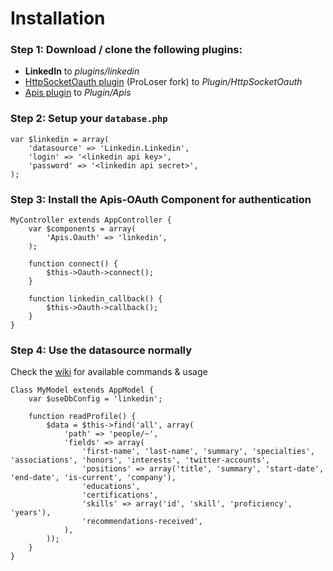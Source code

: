 # Installation

### Step 1: Download / clone the following plugins: 

 * **LinkedIn** to _plugins/linkedin_
 * [HttpSocketOauth plugin](https://github.com/ProLoser/http_socket_oauth) (ProLoser fork) to _Plugin/HttpSocketOauth_
 * [Apis plugin](https://github.com/ProLoser/CakePHP-Api-Datasources) to _Plugin/Apis_

### Step 2: Setup your `database.php`

```
var $linkedin = array(
	'datasource' => 'Linkedin.Linkedin',
	'login' => '<linkedin api key>',
	'password' => '<linkedin api secret>',
);
```

### Step 3: Install the Apis-OAuth Component for authentication

```
MyController extends AppController {
	var $components = array(
		'Apis.Oauth' => 'linkedin',
	);
	
	function connect() {
		$this->Oauth->connect();
	}
	
	function linkedin_callback() {
		$this->Oauth->callback();
	}
}
```

### Step 4: Use the datasource normally 
Check the [wiki](https://github.com/ProLoser/CakePHP-LinkedIn/wiki) for available commands & usage

```
Class MyModel extends AppModel {
	var $useDbConfig = 'linkedin';

	function readProfile() {
		$data = $this->find('all', array(
			'path' => 'people/~',
			'fields' => array(
				'first-name', 'last-name', 'summary', 'specialties', 'associations', 'honors', 'interests', 'twitter-accounts', 
				'positions' => array('title', 'summary', 'start-date', 'end-date', 'is-current', 'company'), 
				'educations', 
				'certifications',
				'skills' => array('id', 'skill', 'proficiency', 'years'), 
				'recommendations-received',
			),
		));
	}
}
```